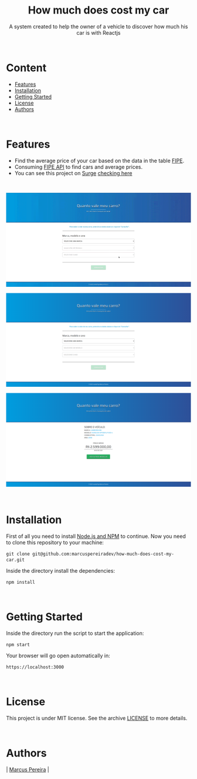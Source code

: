 <h1 align="center">
  How much does cost my car
</h1>

<p align="center">A system created to help the owner of a vehicle to discover how much his car is with Reactjs</p>

</br>

# Content

* [Features](#features)
* [Installation](#installation)
* [Getting Started](#getting-started)
* [License](#license)
* [Authors](#authors)

</br>

#  Features

* Find the average price of your car based on the data in the table [FIPE](https://www.fipe.org.br/).
* Consuming [FIPE API](https://deividfortuna.github.io/fipe/) to find cars and average prices.
* You can see this project on [Surge](https://surge.sh/) [checking here](http://quantovalemeucarro.surge.sh/)

</br>

<p align="center">
  <img src = ".github/index-show.gif" width=800>
</p>

<p align="center">
  <img src = ".github/index.png" width=800>
</p>

<p align="center">
  <img src = ".github/show.png" width=800>
</p>

</br>

# Installation

First of all you need to install [Node.js and NPM](https://nodejs.org/en/) to continue.
Now you need to clone this repository to your machine:
```
git clone git@github.com:marcuspereiradev/how-much-does-cost-my-car.git
```

Inside the directory install the dependencies:
```
npm install
```
</br>

# Getting Started

Inside the directory run the script to start the application:

```
npm start
```

Your browser will go open automatically in:
```
https://localhost:3000
```

</br>

# License
This project is under MIT license. See the archive [LICENSE](LICENSE) to more details.

</br>

# Authors

| [Marcus Pereira](https://github.com/marcuspereiradev) |
